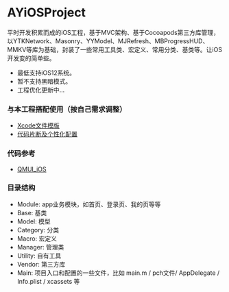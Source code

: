 # AYiOSProject
平时开发积累而成的iOS工程，基于MVC架构、基于Cocoapods第三方库管理，以YTKNetwork、Masonry、YYModel、MJRefresh、MBProgressHUD、MMKV等库为基础，封装了一些常用工具类、宏定义、常用分类、基类等。让iOS开发变的简单些。

* 最低支持iOS12系统。
* 暂不支持黑暗模式。
* 工程优化更新中...

### 与本工程搭配使用（按自己需求调整）
* [Xcode文件模版](https://github.com/wtuyp/Xcode_Templates)
* [代码片断及个性化配置](https://github.com/wtuyp/XcodeUserData)

### 代码参考
* [QMUI_iOS](https://github.com/Tencent/QMUI_iOS)

### 目录结构
* Module: app业务模块，如首页、登录页、我的页等等
* Base: 基类
* Model: 模型
* Category: 分类
* Macro: 宏定义
* Manager: 管理类
* Utility: 自有工具
* Vendor: 第三方库
* Main: 项目入口和配置的一些文件，比如 main.m / pch文件/ AppDelegate / Info.plist / xcassets 等
